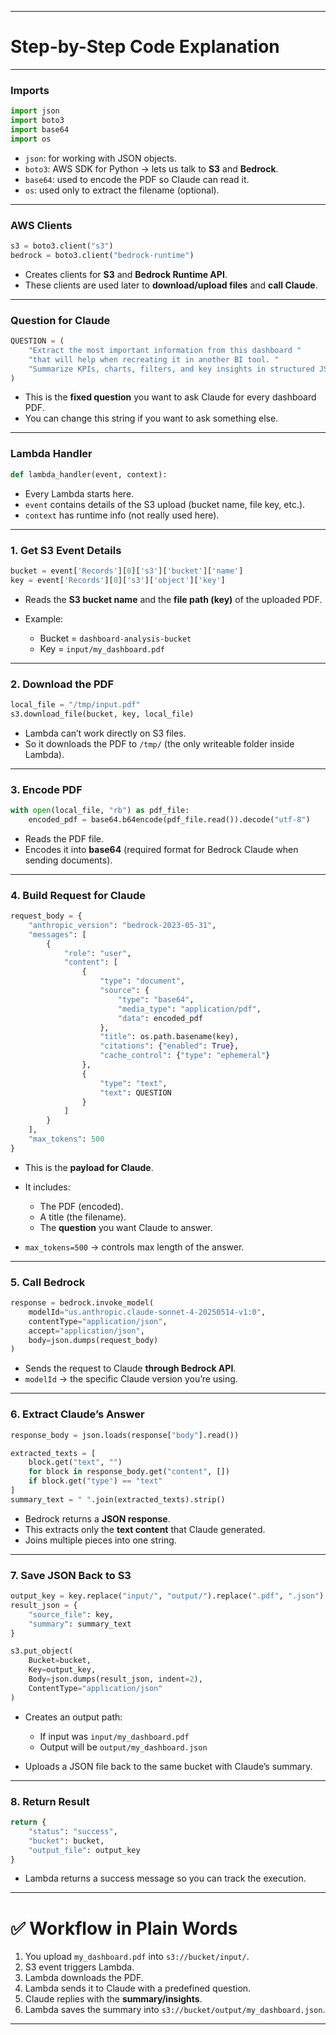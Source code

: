 

---

# **Step-by-Step Code Explanation**

---

### **Imports**

```python
import json
import boto3
import base64
import os
```

* `json`: for working with JSON objects.
* `boto3`: AWS SDK for Python → lets us talk to **S3** and **Bedrock**.
* `base64`: used to encode the PDF so Claude can read it.
* `os`: used only to extract the filename (optional).

---

### **AWS Clients**

```python
s3 = boto3.client("s3")
bedrock = boto3.client("bedrock-runtime")
```

* Creates clients for **S3** and **Bedrock Runtime API**.
* These clients are used later to **download/upload files** and **call Claude**.

---

### **Question for Claude**

```python
QUESTION = (
    "Extract the most important information from this dashboard "
    "that will help when recreating it in another BI tool. "
    "Summarize KPIs, charts, filters, and key insights in structured JSON."
)
```

* This is the **fixed question** you want to ask Claude for every dashboard PDF.
* You can change this string if you want to ask something else.

---

### **Lambda Handler**

```python
def lambda_handler(event, context):
```

* Every Lambda starts here.
* `event` contains details of the S3 upload (bucket name, file key, etc.).
* `context` has runtime info (not really used here).

---

### **1. Get S3 Event Details**

```python
bucket = event['Records'][0]['s3']['bucket']['name']
key = event['Records'][0]['s3']['object']['key']
```

* Reads the **S3 bucket name** and the **file path (key)** of the uploaded PDF.
* Example:

  * Bucket = `dashboard-analysis-bucket`
  * Key = `input/my_dashboard.pdf`

---

### **2. Download the PDF**

```python
local_file = "/tmp/input.pdf"
s3.download_file(bucket, key, local_file)
```

* Lambda can’t work directly on S3 files.
* So it downloads the PDF to `/tmp/` (the only writeable folder inside Lambda).

---

### **3. Encode PDF**

```python
with open(local_file, "rb") as pdf_file:
    encoded_pdf = base64.b64encode(pdf_file.read()).decode("utf-8")
```

* Reads the PDF file.
* Encodes it into **base64** (required format for Bedrock Claude when sending documents).

---

### **4. Build Request for Claude**

```python
request_body = {
    "anthropic_version": "bedrock-2023-05-31",
    "messages": [
        {
            "role": "user",
            "content": [
                {
                    "type": "document",
                    "source": {
                        "type": "base64",
                        "media_type": "application/pdf",
                        "data": encoded_pdf
                    },
                    "title": os.path.basename(key),
                    "citations": {"enabled": True},
                    "cache_control": {"type": "ephemeral"}
                },
                {
                    "type": "text",
                    "text": QUESTION
                }
            ]
        }
    ],
    "max_tokens": 500
}
```

* This is the **payload for Claude**.
* It includes:

  * The PDF (encoded).
  * A title (the filename).
  * The **question** you want Claude to answer.
* `max_tokens=500` → controls max length of the answer.

---

### **5. Call Bedrock**

```python
response = bedrock.invoke_model(
    modelId="us.anthropic.claude-sonnet-4-20250514-v1:0",
    contentType="application/json",
    accept="application/json",
    body=json.dumps(request_body)
)
```

* Sends the request to Claude **through Bedrock API**.
* `modelId` → the specific Claude version you’re using.

---

### **6. Extract Claude’s Answer**

```python
response_body = json.loads(response["body"].read())

extracted_texts = [
    block.get("text", "")
    for block in response_body.get("content", [])
    if block.get("type") == "text"
]
summary_text = " ".join(extracted_texts).strip()
```

* Bedrock returns a **JSON response**.
* This extracts only the **text content** that Claude generated.
* Joins multiple pieces into one string.

---

### **7. Save JSON Back to S3**

```python
output_key = key.replace("input/", "output/").replace(".pdf", ".json")
result_json = {
    "source_file": key,
    "summary": summary_text
}

s3.put_object(
    Bucket=bucket,
    Key=output_key,
    Body=json.dumps(result_json, indent=2),
    ContentType="application/json"
)
```

* Creates an output path:

  * If input was `input/my_dashboard.pdf`
  * Output will be `output/my_dashboard.json`
* Uploads a JSON file back to the same bucket with Claude’s summary.

---

### **8. Return Result**

```python
return {
    "status": "success",
    "bucket": bucket,
    "output_file": output_key
}
```

* Lambda returns a success message so you can track the execution.

---

# ✅ Workflow in Plain Words

1. You upload `my_dashboard.pdf` into `s3://bucket/input/`.
2. S3 event triggers Lambda.
3. Lambda downloads the PDF.
4. Lambda sends it to Claude with a predefined question.
5. Claude replies with the **summary/insights**.
6. Lambda saves the summary into `s3://bucket/output/my_dashboard.json`.

---


